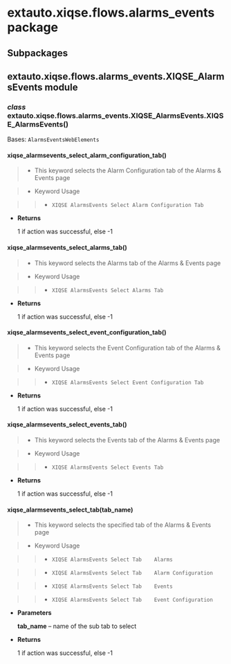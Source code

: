 # extauto.xiqse.flows.alarms_events package

## Subpackages

## extauto.xiqse.flows.alarms_events.XIQSE_AlarmsEvents module


### _class_ extauto.xiqse.flows.alarms_events.XIQSE_AlarmsEvents.XIQSE_AlarmsEvents()
Bases: `AlarmsEventsWebElements`


#### xiqse_alarmsevents_select_alarm_configuration_tab()
> 
> * This keyword selects the Alarm Configuration tab of the Alarms & Events page


> * Keyword Usage

> > 
> > * `XIQSE AlarmsEvents Select Alarm Configuration Tab`


* **Returns**

    1 if action was successful, else -1



#### xiqse_alarmsevents_select_alarms_tab()
> 
> * This keyword selects the Alarms tab of the Alarms & Events page


> * Keyword Usage

> > 
> > * `XIQSE AlarmsEvents Select Alarms Tab`


* **Returns**

    1 if action was successful, else -1



#### xiqse_alarmsevents_select_event_configuration_tab()
> 
> * This keyword selects the Event Configuration tab of the Alarms & Events page


> * Keyword Usage

> > 
> > * `XIQSE AlarmsEvents Select Event Configuration Tab`


* **Returns**

    1 if action was successful, else -1



#### xiqse_alarmsevents_select_events_tab()
> 
> * This keyword selects the Events tab of the Alarms & Events page


> * Keyword Usage

> > 
> > * `XIQSE AlarmsEvents Select Events Tab`


* **Returns**

    1 if action was successful, else -1



#### xiqse_alarmsevents_select_tab(tab_name)
> 
> * This keyword selects the specified tab of the Alarms & Events page


> * Keyword Usage

> > 
> > * `XIQSE AlarmsEvents Select Tab    Alarms`


> > * `XIQSE AlarmsEvents Select Tab    Alarm Configuration`


> > * `XIQSE AlarmsEvents Select Tab    Events`


> > * `XIQSE AlarmsEvents Select Tab    Event Configuration`


* **Parameters**

    **tab_name** – name of the sub tab to select



* **Returns**

    1 if action was successful, else -1
